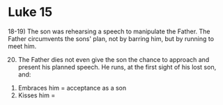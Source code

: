 # Luke 15


18-19) The son was rehearsing a speech to manipulate the Father.
The Father circumvents the sons' plan, not by barring him, but by running to meet him.

20) The Father dies not even give the son the chance to approach and present his planned speech.
He runs, at the first sight of his lost son, and:
  1. Embraces him = acceptance as a son
  2. Kisses him = 